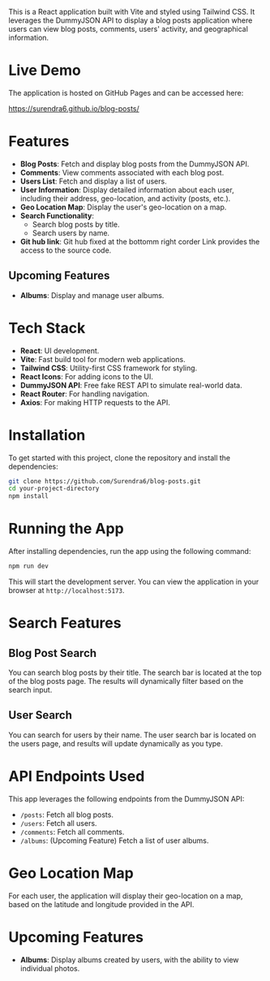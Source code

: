 This is a React application built with Vite and styled using Tailwind CSS. It leverages the DummyJSON API to display a blog posts application where users can view blog posts, comments, users' activity, and geographical information.

# Live Demo

The application is hosted on GitHub Pages and can be accessed here:

https://surendra6.github.io/blog-posts/

# Features

- **Blog Posts**: Fetch and display blog posts from the DummyJSON API.
- **Comments**: View comments associated with each blog post.
- **Users List**: Fetch and display a list of users.
- **User Information**: Display detailed information about each user, including their address, geo-location, and activity (posts, etc.).
- **Geo Location Map**: Display the user's geo-location on a map.
- **Search Functionality**:
  - Search blog posts by title.
  - Search users by name.
- **Git hub link**: Git hub fixed at the bottomm right corder Link provides the access to the source code.

## Upcoming Features

- **Albums**: Display and manage user albums.

# Tech Stack

- **React**: UI development.
- **Vite**: Fast build tool for modern web applications.
- **Tailwind CSS**: Utility-first CSS framework for styling.
- **React Icons**: For adding icons to the UI.
- **DummyJSON API**: Free fake REST API to simulate real-world data.
- **React Router**: For handling navigation.
- **Axios**: For making HTTP requests to the API.

# Installation

To get started with this project, clone the repository and install the dependencies:

```bash
git clone https://github.com/Surendra6/blog-posts.git
cd your-project-directory
npm install
```

# Running the App

After installing dependencies, run the app using the following command:

```bash
npm run dev
```

This will start the development server. You can view the application in your browser at `http://localhost:5173`.

# Search Features

## Blog Post Search

You can search blog posts by their title. The search bar is located at the top of the blog posts page. The results will dynamically filter based on the search input.

## User Search

You can search for users by their name. The user search bar is located on the users page, and results will update dynamically as you type.

# API Endpoints Used

This app leverages the following endpoints from the DummyJSON API:

- `/posts`: Fetch all blog posts.
- `/users`: Fetch all users.
- `/comments`: Fetch all comments.
- `/albums`: (Upcoming Feature) Fetch a list of user albums.

# Geo Location Map

For each user, the application will display their geo-location on a map, based on the latitude and longitude provided in the API.

# Upcoming Features

- **Albums**: Display albums created by users, with the ability to view individual photos.
